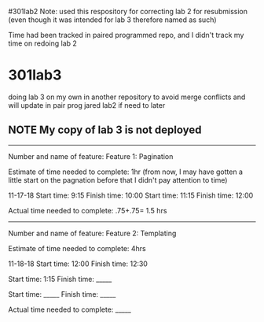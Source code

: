 #301lab2
Note: used this respository for correcting lab 2 for resubmission (even though it was intended for lab 3 therefore named as such)

Time had been tracked in paired programmed repo, and I didn't track my time on redoing lab 2



# 301lab3
doing lab 3 on my own in another repository to avoid merge conflicts and will update in pair prog jared lab2 if need to later

## NOTE My copy of lab 3 is not deployed

------------
Number and name of feature: Feature 1: Pagination

Estimate of time needed to complete: 1hr (from now, I may have gotten a little start on the pagnation before that I didn't pay attention to time)

11-17-18
Start time: 9:15
Finish time: 10:00
Start time: 11:15
Finish time: 12:00

Actual time needed to complete: .75+.75= 1.5 hrs

--------------------

Number and name of feature: Feature 2: Templating

Estimate of time needed to complete: 4hrs

11-18-18
Start time: 12:00
Finish time: 12:30

Start time: 1:15
Finish time: _____

Start time: _____
Finish time: _____

Actual time needed to complete: _____